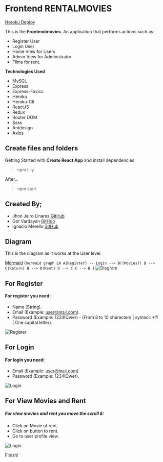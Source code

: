 # Frontend RENTALMOVIES

[Heroku Deploy](https://frontrentalmovies.herokuapp.com/)

This is the **Frontendmovies**. An application that performs actions such as:

- Register User
- Login User
- Home View for Users
- Admin View for Administrator
- Films for rent. 

 **Technologies Used** 
 - MySQL
 - Express
 - Express-Favico
 - Heroku
 - Heroku-Cli
 - ReactJS 
 - Redux 
 - Router DOM 
 - Sass 
 - Antdesign
 - Axios


## Create files and folders

 Getting Started with  **Create React App** and install dependencies:

  >npm i -y 

After...

 >npm start

## Created By;

- Jhon Jairo Linares [GitHub](https://github.com/jhonjlinaresb)
- Gor Vardayan [GitHub](https://github.com/Gor-vardanyan)
- Ignacio Merello [GitHub](https://github.com/ignaciomerello)

## Diagram

This is the diagram as it works at the User level:

[Mermaid](https://mermaidjs.github.io/)
{``mermaid
graph LR
A{Register} -- Login --> B((Movies))
B --> C(Return)
B --> D(Rent)
D --> C
C --> B
``}
![Diagram](https://i.ibb.co/CK6qpPK/image.png)

## For Register

#### For register you need:
- Name (String).
- Email (Example: user@mail.com).
- Password (Example: 1234!Qwer) - (From 8 to 10 characters | symbol: *?! | One capital letter).

![Register](https://i.ibb.co/yPbVpmL/image.png)

## For Login

#### For login you need:
- Email (Example: user@mail.com).
- Password (Example: 1234!Qwer).

![Login](https://i.ibb.co/yPbVpmL/image.png)

## For View Movies and Rent

##### For view movies and rent you move the scroll &:
- Click on Movie of rent.
- Click on button to rent.
- Go to user profile view.

![Login](https://i.ibb.co/yPbVpmL/image.png)

Finish!